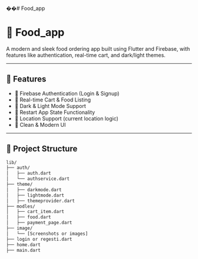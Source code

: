 ��#   F o o d _ a p p 
 
# 🍔 Food_app



A modern and sleek food ordering app built using Flutter and Firebase, with features like authentication, real-time cart, and dark/light themes.

---

## 🚀 Features

- 🔐 Firebase Authentication (Login & Signup)
- 🛒 Real-time Cart & Food Listing
- 🎨 Dark & Light Mode Support
- 🔁 Restart App State Functionality
- 📍 Location Support (current location logic)
- 🧼 Clean & Modern UI

---

## 📁 Project Structure

```bash
lib/
├── auth/
│   ├── auth.dart
│   └── authservice.dart
├── theme/
│   ├── darkmode.dart
│   ├── lightmode.dart
│   ├── themeprovider.dart
├── modles/
│   ├── cart_item.dart
│   ├── food.dart
│   ├── payment_page.dart
├── image/
│   └── [Screenshots or images]
├── login or regesti.dart
├── home.dart
├── main.dart



